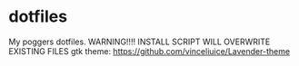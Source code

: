 # dotfiles
My poggers dotfiles. WARNING!!!! INSTALL SCRIPT WILL OVERWRITE EXISTING FILES
gtk theme: https://github.com/vinceliuice/Lavender-theme
